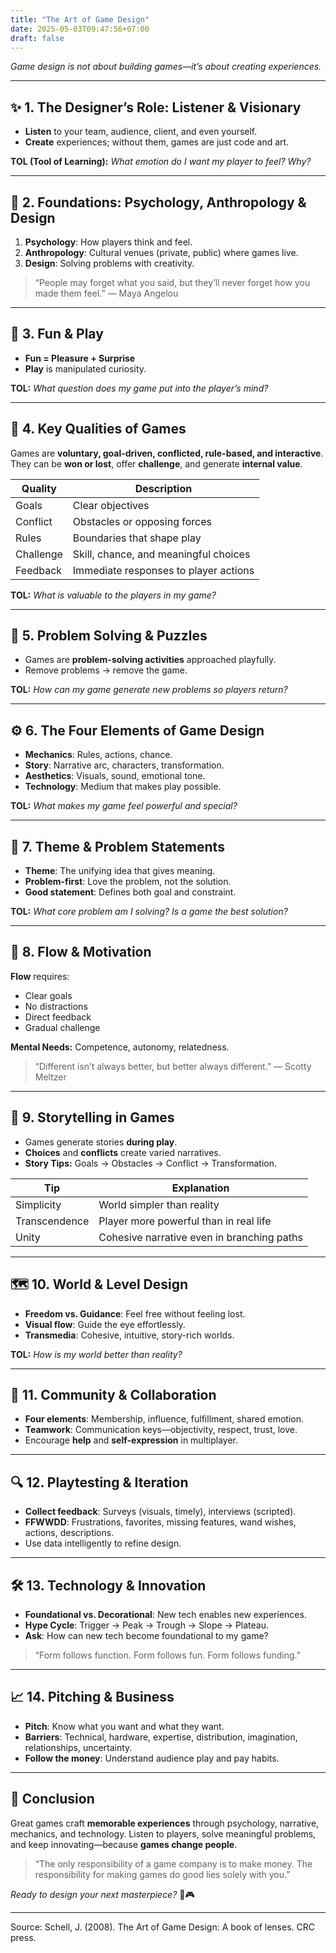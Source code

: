 ```yaml
---
title: "The Art of Game Design"
date: 2025-05-03T09:47:56+07:00
draft: false
---
```


*Game design is not about building games—it’s about creating experiences.*

---

## ✨ 1. The Designer’s Role: Listener & Visionary

* **Listen** to your team, audience, client, and even yourself.
* **Create** experiences; without them, games are just code and art.

**TOL (Tool of Learning):** *What emotion do I want my player to feel? Why?*

---

## 🧠 2. Foundations: Psychology, Anthropology & Design

1. **Psychology**: How players think and feel.
2. **Anthropology**: Cultural venues (private, public) where games live.
3. **Design**: Solving problems with creativity.

> “People may forget what you said, but they’ll never forget how you made them feel.” — Maya Angelou

---

## 🎲 3. Fun & Play

* **Fun = Pleasure + Surprise**
* **Play** is manipulated curiosity.

**TOL:** *What question does my game put into the player’s mind?*

---

## 🔑 4. Key Qualities of Games

Games are **voluntary, goal-driven, conflicted, rule-based, and interactive**. They can be **won or lost**, offer **challenge**, and generate **internal value**.

| Quality   | Description                           |
| --------- | ------------------------------------- |
| Goals     | Clear objectives                      |
| Conflict  | Obstacles or opposing forces          |
| Rules     | Boundaries that shape play            |
| Challenge | Skill, chance, and meaningful choices |
| Feedback  | Immediate responses to player actions |

**TOL:** *What is valuable to the players in my game?*

---

## 🧩 5. Problem Solving & Puzzles

* Games are **problem-solving activities** approached playfully.
* Remove problems → remove the game.

**TOL:** *How can my game generate new problems so players return?*

---

## ⚙️ 6. The Four Elements of Game Design

* **Mechanics**: Rules, actions, chance.
* **Story**: Narrative arc, characters, transformation.
* **Aesthetics**: Visuals, sound, emotional tone.
* **Technology**: Medium that makes play possible.

**TOL:** *What makes my game feel powerful and special?*

---

## 🌟 7. Theme & Problem Statements

* **Theme**: The unifying idea that gives meaning.
* **Problem-first**: Love the problem, not the solution.
* **Good statement**: Defines both goal and constraint.

**TOL:** *What core problem am I solving? Is a game the best solution?*

---

## 🚀 8. Flow & Motivation

**Flow** requires:

* Clear goals
* No distractions
* Direct feedback
* Gradual challenge

**Mental Needs:** Competence, autonomy, relatedness.

> “Different isn’t always better, but better always different.” — Scotty Meltzer

---

## 📖 9. Storytelling in Games

* Games generate stories **during play**.
* **Choices** and **conflicts** create varied narratives.
* **Story Tips:** Goals → Obstacles → Conflict → Transformation.

| Tip           | Explanation                                |
| ------------- | ------------------------------------------ |
| Simplicity    | World simpler than reality                 |
| Transcendence | Player more powerful than in real life     |
| Unity         | Cohesive narrative even in branching paths |

---

## 🗺️ 10. World & Level Design

* **Freedom vs. Guidance**: Feel free without feeling lost.
* **Visual flow**: Guide the eye effortlessly.
* **Transmedia**: Cohesive, intuitive, story-rich worlds.

**TOL:** *How is my world better than reality?*

---

## 🤝 11. Community & Collaboration

* **Four elements**: Membership, influence, fulfillment, shared emotion.
* **Teamwork**: Communication keys—objectivity, respect, trust, love.
* Encourage **help** and **self-expression** in multiplayer.

---

## 🔍 12. Playtesting & Iteration

* **Collect feedback**: Surveys (visuals, timely), interviews (scripted).
* **FFWWDD**: Frustrations, favorites, missing features, wand wishes, actions, descriptions.
* Use data intelligently to refine design.

---

## 🛠️ 13. Technology & Innovation

* **Foundational vs. Decorational**: New tech enables new experiences.
* **Hype Cycle**: Trigger → Peak → Trough → Slope → Plateau.
* **Ask**: How can new tech become foundational to my game?

> “Form follows function. Form follows fun. Form follows funding.”

---

## 📈 14. Pitching & Business

* **Pitch**: Know what you want and what they want.
* **Barriers**: Technical, hardware, expertise, distribution, imagination, relationships, uncertainty.
* **Follow the money**: Understand audience play and pay habits.

---

## 🎉 Conclusion

Great games craft **memorable experiences** through psychology, narrative, mechanics, and technology. Listen to players, solve meaningful problems, and keep innovating—because **games change people**.

> “The only responsibility of a game company is to make money. The responsibility for making games do good lies solely with you.”

*Ready to design your next masterpiece?* 🚀🎮

---
Source:
Schell, J. (2008). The Art of Game Design: A book of lenses. CRC press.